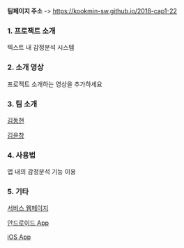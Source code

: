 **팀페이지 주소** -> https://kookmin-sw.github.io/2018-cap1-22

### 1. 프로잭트 소개
텍스트 내 감정분석 시스템

### 2. 소개 영상

프로젝트 소개하는 영상을 추가하세요

### 3. 팀 소개

[김동현](https://facebook.com/appreciateit)

[김윤창](https://facebook.com/rladbsckd)

### 4. 사용법

앱 내의 감정분석 기능 이용

### 5. 기타

[서비스 웹페이지](https://trost.co.kr)

[안드로이드 App](https://play.google.com/store/apps/details?id=com.humart.trost2&hl=ko)

[iOS App](https://itunes.apple.com/app/apple-store/id1034957818?mt=8)
